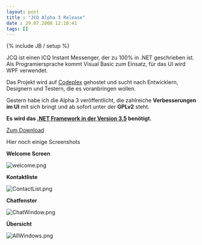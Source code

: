 ```yaml
---
layout: post
title : "JCQ Alpha 3 Release"
date : 29.07.2008 12:10:41
tags: []
---
```

{% include JB / setup %}

JCQ ist einen ICQ Instant Messenger, der zu 100% in .NET geschrieben ist. Als Programiersprache kommt Visual Basic zum Einsatz, für das UI wird WPF verwendet.

Das Projekt wird auf [Codeplex](http://www.codeplex.com/jcq) gehostet und sucht nach Entwicklern, Designern und Testern, die es voranbringen wollen.

Gestern habe ich die Alpha 3 veröffentlicht, die zahlreiche **Verbesserungen im UI** mit sich bringt und ab sofort unter der **GPLv2** steht.

**Es wird das **[**.NET Framework in der Version 3.5**](http://www.microsoft.com/downloads/details.aspx?FamilyID=333325fd-ae52-4e35-b531-508d977d32a6&DisplayLang=de)** benötigt.**

[Zum Download](http://www.codeplex.com/JCQ/Release/ProjectReleases.aspx?ReleaseId=15758)

Hier noch einige Screenshots

**Welcome Screen**

![welcome.png](http://www.codeplex.com/Project/Download/FileDownload.aspx?ProjectName=JCQ&DownloadId=40047)  

**Kontaktliste**

![ContactList.png](http://www.codeplex.com/Project/Download/FileDownload.aspx?ProjectName=JCQ&DownloadId=40046)

**Chatfenster**

![ChatWindow.png](http://www.codeplex.com/Project/Download/FileDownload.aspx?ProjectName=JCQ&DownloadId=40045)

**Übersicht**

![AllWindows.png](http://www.codeplex.com/Project/Download/FileDownload.aspx?ProjectName=JCQ&DownloadId=40044)
